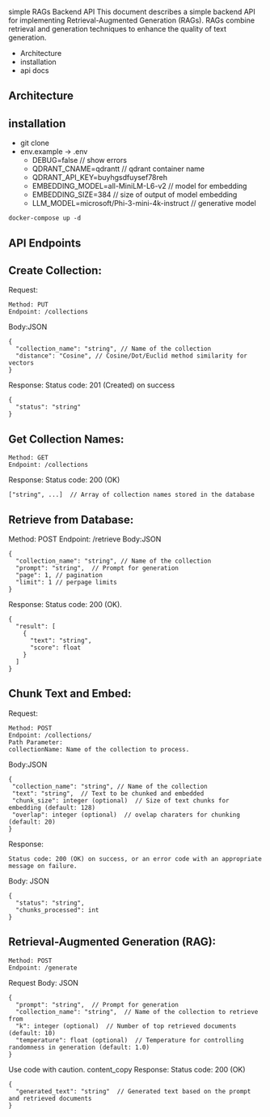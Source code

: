 simple RAGs Backend API
This document describes a simple backend API for implementing Retrieval-Augmented Generation (RAGs). RAGs combine retrieval and generation techniques to enhance the quality of text generation.

* Architecture
* installation
* api docs
  
## Architecture
## installation
- git clone
- env.example -> .env
    *  DEBUG=false // show errors
    * QDRANT_CNAME=qdrantt // qdrant container name
    * QDRANT_API_KEY=buyhgsdfuysef78reh 
    * EMBEDDING_MODEL=all-MiniLM-L6-v2 // model for embedding
    * EMBEDDING_SIZE=384 // size of output of model embedding
    * LLM_MODEL=microsoft/Phi-3-mini-4k-instruct // generative model
```
docker-compose up -d
```

## API Endpoints

## Create Collection:
Request:
```
Method: PUT
Endpoint: /collections
```
Body:JSON
```
{
  "collection_name": "string", // Name of the collection
  "distance": "Cosine", // Cosine/Dot/Euclid method similarity for vectors
}
```

Response:
Status code: 201 (Created) on success
```
{
  "status": "string"
}
```
## Get Collection Names:
```
Method: GET
Endpoint: /collections
```

Response:
Status code: 200 (OK)
```
["string", ...]  // Array of collection names stored in the database
```

## Retrieve from Database:

Method: POST
Endpoint: /retrieve
Body:JSON
```
{
  "collection_name": "string", // Name of the collection
  "prompt": "string",  // Prompt for generation
  "page": 1, // pagination
  "limit": 1 // perpage limits
}
```
Response:
Status code: 200 (OK).
```
{
  "result": [
    {
      "text": "string",
      "score": float
    }
  ]
}
```
## Chunk Text and Embed:
Request:
```
Method: POST
Endpoint: /collections/
Path Parameter:
collectionName: Name of the collection to process.
```
 Body:JSON
 ```
{
  "collection_name": "string", // Name of the collection
  "text": "string",  // Text to be chunked and embedded
  "chunk_size": integer (optional)  // Size of text chunks for embedding (default: 128)
  "overlap": integer (optional)  // ovelap charaters for chunking  (default: 20)
}
```
Response:
```
Status code: 200 (OK) on success, or an error code with an appropriate message on failure.
```
Body:
JSON
```
{
  "status": "string",
  "chunks_processed": int
}
```

## Retrieval-Augmented Generation (RAG):
```
Method: POST
Endpoint: /generate
```

Request Body:
JSON
```
{
  "prompt": "string",  // Prompt for generation
  "collection_name": "string",  // Name of the collection to retrieve from
  "k": integer (optional)  // Number of top retrieved documents (default: 10)
  "temperature": float (optional)  // Temperature for controlling randomness in generation (default: 1.0)
}
```
Use code with caution.
content_copy
Response:
Status code: 200 (OK) 
```
{
  "generated_text": "string"  // Generated text based on the prompt and retrieved documents
}
```
